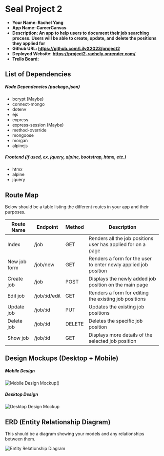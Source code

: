 # Seal Project 2

- **Your Name: Rachel Yang** 
- **App Name: CareerCanvas**
- **Description: An app to help users to document their job searching process. Users will be able to create, update, and delete the positions they applied for**
- **Github URL: https://github.com/LilyX2023/project2**
- **Deployed Website: https://project2-rachely.onrender.com/**
- **Trello Board:**

## List of Dependencies


##### Node Dependencies (package.json)
- bcrypt (Maybe)
- connect-mongo
- dotenv
- ejs
- express
- express-session (Maybe)
- method-override
- mongoose
- morgan
- alpinejs 

##### Frontend (if used, ex. jquery, alpine, bootstrap, htmx, etc.)
- htmx
- alpine
- jquery

## Route Map

Below should be a table listing the different routes in your app and their purposes.

| Route Name | Endpoint | Method | Description |
|------------|----------|--------|-------------|
| Index | /job | GET | Renders all the job positions user has applied for on a page|
| New job form | /job/new | GET | Renders a form for the user to enter newly applied job position|
| Create job | /job | POST | Displays the newly added job position on the main page|
| Edit job | /job/:id/edit | GET | Renders a form for editing the existing job positions|
| Update job | /job/:id | PUT | Updates the existing job positions|
| Delete job | /job/:id | DELETE | Deletes the specific job position|
| Show job | /job/:id | GET | Displays more details of the selected job position|


## Design Mockups (Desktop + Mobile)

##### Mobile Design

![Mobile Design Mockup](https://i.imgur.com/jW4w6CM.png)()

##### Desktop Design

![Desktop Design Mockup](./url-to-picture.jpg)

## ERD (Entity Relationship Diagram)

This should be a diagram showing your models and any relationships between them.

![Entity Relationship Diagram](./url-to-picture.jpg)
